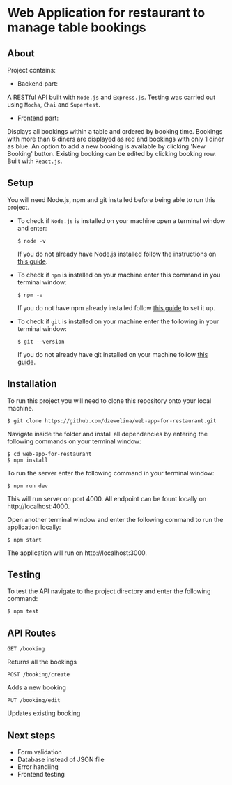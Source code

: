 # Web Application for restaurant to manage table bookings
## About

Project contains:

 - Backend part: 
 
 A RESTful API built with ```Node.js``` and ```Express.js```.
 Testing was carried out using ```Mocha```, ```Chai``` and ```Supertest```.
 - Frontend part: 
 
 Displays all bookings within a table and ordered by booking time. Bookings with more than 6 diners are displayed as red and bookings with only 1 diner as blue. An option to add a new booking is available by clicking 'New Booking' button. Existing booking can be edited by clicking booking row. Built with ```React.js```.

## Setup

You will need Node.js, npm and git installed before being able to run this project.

- To check if ```Node.js``` is installed on your machine open a terminal window and enter:
  ```
  $ node -v
  ```
  If you do not already have Node.js installed follow the instructions on [this guide](https://nodejs.org/en/download/package-manager/).

- To check if ```npm``` is installed on your machine enter this command in you terminal window: 
  ```
  $ npm -v
  ```
  If you do not have npm already installed follow [this guide](https://www.npmjs.com/get-npm) to set it up.

- To check if ```git``` is installed on your machine enter the following in your terminal window: 
  ```
  $ git --version
  ```
  If you do not already have git installed on your machine follow [this guide](https://git-scm.com/).

## Installation

To run this project you will need to clone this repository onto your local machine.
  ```
  $ git clone https://github.com/dzewelina/web-app-for-restaurant.git
  ```
Navigate inside the folder and install all dependencies by entering the following commands on your terminal window:
  ```
  $ cd web-app-for-restaurant
  $ npm install
  ```
To run the server enter the following command in your terminal window: 
  ```
  $ npm run dev
  ```
This will run server on port 4000. All endpoint can be fount locally on http://localhost:4000.

Open another terminal window and enter the following command to run the application locally:
  ```
  $ npm start
  ```
The application will run on http://localhost:3000.

## Testing

To test the API navigate to the project directory and enter the following command:
  ```
  $ npm test
  ```

## API Routes
```
GET /booking
```
Returns all the bookings

```
POST /booking/create
```
Adds a new booking

```
PUT /booking/edit
```
Updates existing booking

## Next steps
- Form validation
- Database instead of JSON file
- Error handling
- Frontend testing